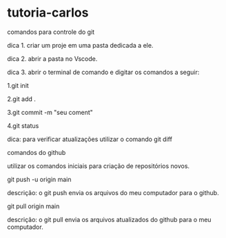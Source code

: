 # tutoria-carlos


comandos para controle do git


dica 1. criar um proje em uma pasta dedicada a ele.


dica 2. abrir a pasta no Vscode.


dica 3. abrir o terminal de comando e digitar os comandos a seguir:


1.git init


2.git add .


3.git commit -m "seu coment"


4.git status



dica: para verificar atualizações utilizar o comando git diff



comandos do github



utilizar os comandos iniciais para criação de repositórios novos.



git push -u origin main


descrição: o git push envia os arquivos do meu computador para o github.

git pull  origin main


descrição: o git pull envia os arquivos atualizados do github para o meu computador.
